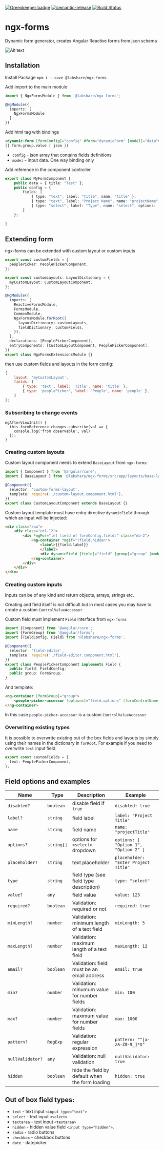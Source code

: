 [![Greenkeeper badge](https://badges.greenkeeper.io/LabShare/ngx-forms.svg?token=4a12f6b1da0f082ac1bbf2c72bbcaf01b001705746c61c36eee1db6bda3d7c11&ts=1528346534395)](https://greenkeeper.io/)
[![semantic-release](https://img.shields.io/badge/%20%20%F0%9F%93%A6%F0%9F%9A%80-semantic--release-e10079.svg)](https://github.com/semantic-release/semantic-release)
[![Build Status](https://travis-ci.com/LabShare/ngx-forms.svg?token=zsifsALL6Np5avzzjVp1&branch=master)](https://travis-ci.com/LabShare/ngx-forms)

# ngx-forms

Dynamic form generator, creates Angular Reactive forms from json schema

![Alt text](/imgs/readmess.png?raw=true "Optional Title")

## Installation
Install Package
`npm i --save @labshare/ngx-forms`

Add import to the main module
```typescript
import { NgxFormsModule } from '@labshare/ngx-forms';

@NgModule({
  imports: [
    NgxFormsModule
  ]
})
```

Add html tag with bindings
```html
<dynamic-form [formConfig]="config" #form="dynamicForm" [model]="data"></dynamic-form>
{{ form.group.value | json }}
```
- `config` - json array that contains fields definitions
- `model` - Input data. One way binding only

Add reference in the component controller 
```typescript
export class MyFormComponent {
	public data = { title: "Test" };
	public config = {
		fields: [
			{ type: "text", label: "Title", name: "title" },
			{ type: "text", label: "Project Name", name: "projectName", placeholder: "Enter project name", minLength: 2, maxLength: 5 },
			{ type: "select", label: "Type", name: "select", options: ["one", "two", "three"] }
		]
	};
    
}
```

## Extending form
ngx-forms can be extended with custom layout or custom inputs

```typescript
export const customFields = {
  peoplePicker: PeoplePickerComponent,
};

export const customLayouts: LayoutDictionary = {
  myCustomLayout: CustomLayoutComponent,
};

@NgModule({
  imports: [
    ReactiveFormsModule,
    FormsModule,
    CommonModule,
    NgxFormsModule.forRoot({
      layoutDictionary: customLayouts,
      fieldDictionary: customFields,
    }),
  ],
  declarations: [PeoplePickerComponent],
  entryComponents: [CustomLayoutComponent, PeoplePickerComponent],
})
export class NgxFormsExtensionsModule {}
```

then use custom fields and layouts in the form config:
```javascript
{  
    layout: 'myCustomLayout',
    fields: [ 
        { type: 'text', label: 'Title', name: 'title' },
        { type: 'peoplePicker', label: 'People', name: 'people' },
    ]
};
```

### Subscribing to change events
```
ngAfterViewInit() {
  this.formReference.changes.subscribe(val => {
    console.log('from observable', val)
  });
}
```

### Creating custom layouts
Custom layout component needs to extend `BaseLayout` from `ngx-forms`:
```typescript
import { Component } from '@angular/core';
import { BaseLayout } from '@labshare/ngx-forms/src/app/layouts/base-layout';

@Component({
  selector: 'custom-forms-layout',
  template: require('./custom-layout.component.html'),
})
export class CustomLayoutComponent extends BaseLayout {}
```
Custom layout template must have entry directive `dynamicField` through which an input will be injected:
```html
<div class="row">
    <div class="col-12">
        <div *ngFor="let field of formConfig.fields" class="mb-2">
            <ng-container *ngIf="!field.hidden">
                <label>{{field.label}}
                </label>
                <div dynamicField [field]="field" [group]="group" [model]="model"></div>
            </ng-container>
        </div>
    </div>
</div>
```
### Creating custom inputs
Inputs can be of any kind and return objects, arrays, strings etc. 

Creating and field itself is not difficult but in most cases you may have to create a custom `ControlValueAccessor`

Custom field must implement `Field` interface from `ngx-forms`
```typescript
import {Component} from '@angular/core';
import {FormGroup} from '@angular/forms';
import {FieldConfig, Field} from '@labshare/ngx-forms';

@Component({
  selector: 'field-editor',
  template: require('./field-editor.component.html'),
})
export class PeoplePickerComponent implements Field {
  public field: FieldConfig;
  public group: FormGroup;
}
```
And template:
```html
<ng-container [formGroup]="group">
    <people-picker-accessor [options]="field.options" [formControlName]="field.name"></people-picker-accessor>
</ng-container>
```
In this case `people-picker-accessor` is a custom `ControlValueAccessor`

### Overwriting existing types
It is possible to overwrite existing out of the box fields and layouts by simply using their names in the dictionary in `forRoot`. For example if you need to overwrite `text` input field:
```typescript
export const customFields = {
  text: PeoplePickerComponent,
};
```

## Field options and examples
Name | Type | Description | Example
-- | -- | -- | --
`disabled?` | `boolean` | disable field if `true` | `disabled: true`
`label?` | `string` | field label | `label: "Project Title"`
`name` | `string` | field name | `name: "projectTitle"`
`options?` | `string[]` | options for `<select>` dropdown | `options: [ "Option 1", "Option 2" ]`
`placeholder?` | `string` | text placeholder | `placeholder: "Enter Project Title"`
`type` | `string` | field type (see field type description) | `type: "select"`
`value?` | `any` | field value | `value: 123`
`required?` | `boolean` | Validation: required or not | `required: true`
`minLength?` | `number` | Validation: minimum length of a text field | `minLength: 5`
`maxLength?` | `number` | Validation: maximum length of a text field | `maxLength: 12`
`email?` | `boolean` | Validation: field must be an email address | `email: true`
`min?` | `number` | Validation: minumum value for number fields | `min: 100`
`max?` | `number` | Validation: maximum value for number fields | `max: 1000`
`pattern?` | `RegExp` | Validation: regular expression | `pattern: "^[a-zA-Z0-9_]*$"`
`nullValidator?` | `any` | Validation: null validation | `nullValidator: true`
`hidden` | `boolean` | hide the field by default when the form loading| `hidden: true`


## Out of box field types:
- `text` - text input `<input type="text">`
- `select` - text input `<select>`
- `textarea` - text input `<textarea>`
- `hidden` - hidden value field `<input type="hidden">`.
- `radio` - radio buttons
- `checkbox` - checkbox buttons
- `date` - datepicker


